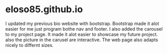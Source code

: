 # eloso85.github.io

I updated my previous bio website with bootstrap. Bootstrap made it alot easier for me just program bothe nav and footer. I also added the carousel to my
project page. It made it alot easier to showcase my future project. also the picture in the carusel are interactive. The web page also adapts nicely to differnt sizes. 